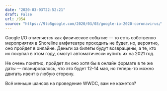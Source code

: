 ```yaml
---
date: "2020-03-03T22:52:21"
draft: False
url: /954
source: "https://9to5google.com/2020/03/03/google-io-2020-coronavirus/"
---
```


Google I/O отменяется как физическое событие — то есть собственно мероприятия в Shoreline амфитеатре проходить не будет, но, вероятно, оно пройдет в онлайне. Деньги за билеты будут возвращены, а те, кто их покупал в этом году, смогут автоматически купить их на 2021 год.

Не очень понятно, пройдет ли оно хотя бы в онлайн формате в те же даты — планировалось, что это будет 12-14 мая, но теперь-то можно двигать ивент в любую сторону.

Всё меньше шансов на проведение WWDC, вам не кажется?
